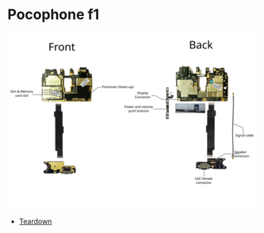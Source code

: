# Pocophone f1

![Poco F1](./pocof1.svg)

* [Teardown](https://www.youtube.com/watch?v=L5VWWba0coY)
